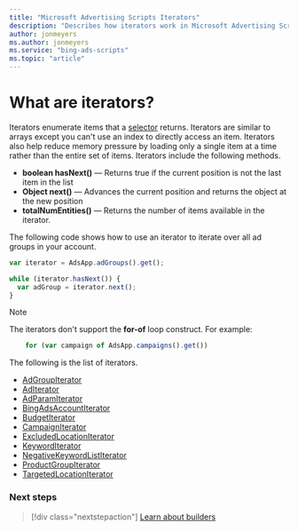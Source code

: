 ```yaml
---
title: "Microsoft Advertising Scripts Iterators"
description: "Describes how iterators work in Microsoft Advertising Scripts."
author: jonmeyers
ms.author: jonmeyers
ms.service: "bing-ads-scripts"
ms.topic: "article"
---
```


# What are iterators?

Iterators enumerate items that a [selector](selectors.md) returns. Iterators are similar to arrays except you can't use an index to directly access an item. Iterators also help reduce memory pressure by loading only a single item at a time rather than the entire set of items. Iterators include the following methods.

- **boolean hasNext()** &mdash; Returns true if the current position is not the last item in the list
- **Object next()** &mdash; Advances the current position and returns the object at the new position
- **totalNumEntities()** &mdash; Returns the number of items available in the iterator.

The following code shows how to use an iterator to iterate over all ad groups in your account.

```javascript
var iterator = AdsApp.adGroups().get();

while (iterator.hasNext()) {
  var adGroup = iterator.next();
}
```

> [!NOTE]
> The iterators don't support the **for-of** loop construct. For example:
>  
> ```javascript
>     for (var campaign of AdsApp.campaigns().get())
> ```

The following is the list of iterators.

- [AdGroupIterator](../reference/AdGroupIterator.md)
- [AdIterator](../reference/AdIterator.md)
- [AdParamIterator](../reference/AdParamIterator.md)
- [BingAdsAccountIterator](../reference/BingAdsAccountIterator.md)
- [BudgetIterator](../reference/BudgetIterator.md)
- [CampaignIterator](../reference/CampaignIterator.md)
- [ExcludedLocationIterator](../reference/ExcludedLocationIterator.md)
- [KeywordIterator](../reference/KeywordIterator.md)
- [NegativeKeywordListIterator](../reference/NegativeKeywordListIterator.md)
- [ProductGroupIterator](../reference/ProductGroupIterator.md)
- [TargetedLocationIterator](../reference/TargetedLocationIterator.md)

### Next steps

> [!div class="nextstepaction"]
> [Learn about builders](./builders.md)
